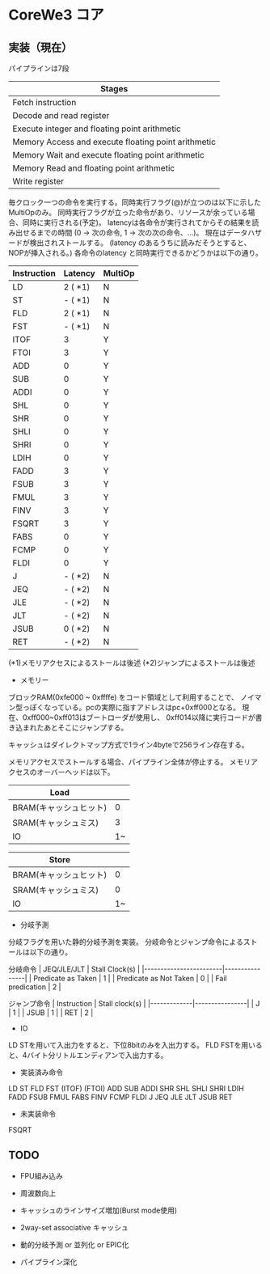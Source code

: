 # CoreWe3 コア

## 実装（現在）

パイプラインは7段

| Stages                                              |
|-----------------------------------------------------|
| Fetch instruction                                   |
| Decode and read register                            |
| Execute integer and floating point arithmetic       |
| Memory Access and execute floating point arithmetic |
| Memory Wait and execute floating point arithmetic   |
| Memory Read and floating point arithmetic           |
| Write register                                      |

毎クロック一つの命令を実行する。同時実行フラグ(@)が立つのは以下に示したMultiOpのみ。
同時実行フラグが立った命令があり、リソースが余っている場合、同時に実行される(予定)。
latencyは各命令が実行されてからその結果を読み出せるまでの時間
(0 -> 次の命令, 1 -> 次の次の命令、…)。
現在はデータハザードが検出されストールする。
(latency のあるうちに読みだそうとすると、NOPが挿入される。)
各命令のlatency と同時実行できるかどうかは以下の通り。

| Instruction | Latency | MultiOp |
|-------------|---------|---------|
| LD          | 2 ( *1) | N       |
| ST          | - ( *1) | N       |
| FLD         | 2 ( *1) | N       |
| FST         | - ( *1) | N       |
| ITOF        | 3       | Y       |
| FTOI        | 3       | Y       |
| ADD         | 0       | Y       |
| SUB         | 0       | Y       |
| ADDI        | 0       | Y       |
| SHL         | 0       | Y       |
| SHR         | 0       | Y       |
| SHLI        | 0       | Y       |
| SHRI        | 0       | Y       |
| LDIH        | 0       | Y       |
| FADD        | 3       | Y       |
| FSUB        | 3       | Y       |
| FMUL        | 3       | Y       |
| FINV        | 3       | Y       |
| FSQRT       | 3       | Y       |
| FABS        | 0       | Y       |
| FCMP        | 0       | Y       |
| FLDI        | 0       | Y       |
| J           | - ( *2) | N       |
| JEQ         | - ( *2) | N       |
| JLE         | - ( *2) | N       |
| JLT         | - ( *2) | N       |
| JSUB        | 0 ( *2) | N       |
| RET         | - ( *2) | N       |

(*1)メモリアクセスによるストールは後述
(*2)ジャンプによるストールは後述

* メモリー

ブロックRAM(0xfe000 ~ 0xffffe) をコード領域として利用することで、
ノイマン型っぽくなっている。pcの実際に指すアドレスはpc+0xff000となる。
現在、0xff000~0xff013はブートローダが使用し、
0xff014以降に実行コードが書き込まれたあとそこにジャンプする。

キャッシュはダイレクトマップ方式で1ライン4byteで256ライン存在する。

メモリアクセスでストールする場合、パイプライン全体が停止する。
メモリアクセスのオーバーヘッドは以下。

| Load                  |     |
|-----------------------|-----|
| BRAM(キャッシュヒット) | 0   |
| SRAM(キャッシュミス)   | 3   |
| IO                    | 1~  |

| Store                 |     |
|-----------------------|-----|
| BRAM(キャッシュヒット) | 0   |
| SRAM(キャッシュミス)   | 0   |
| IO                    | 1~  |


* 分岐予測

分岐フラグを用いた静的分岐予測を実装。
分岐命令とジャンプ命令によるストールは以下の通り。

分岐命令
| JEQ/JLE/JLT            | Stall Clock(s) |
|------------------------|----------------|
| Predicate as Taken     | 1              |
| Predicate as Not Taken | 0              |
| Fail predication       | 2              |


ジャンプ命令
| Instruction | Stall clock(s) |
|-------------|----------------|
| J           | 1              |
| JSUB        | 1              |
| RET         | 2              |

* IO

LD STを用いて入出力をすると、下位8bitのみを入出力する。
FLD FSTを用いると、4バイト分リトルエンディアンで入出力する。

* 実装済み命令

LD ST FLD FST (ITOF) (FTOI) ADD SUB ADDI SHR SHL SHLI SHRI LDIH
FADD FSUB FMUL FABS FINV FCMP FLDI J JEQ JLE JLT JSUB RET

* 未実装命令

FSQRT

## TODO

* FPU組み込み

* 周波数向上

* キャッシュのラインサイズ増加(Burst mode使用)

* 2way-set associative キャッシュ

* 動的分岐予測 or 並列化 or EPIC化

* パイプライン深化
